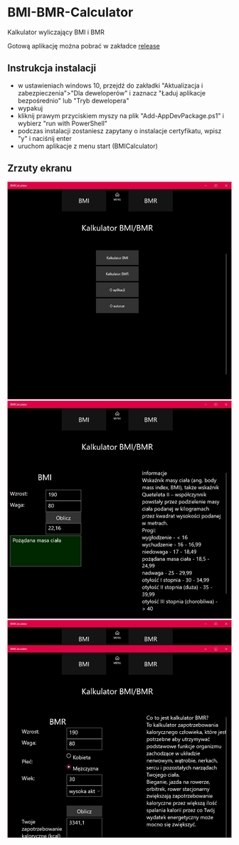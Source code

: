 # BMI-BMR-Calculator
Kalkulator wyliczający BMI i BMR

Gotową aplikację można pobrać w zakładce [release](https://github.com/msz64/BMI-BMR-Calculator/releases/tag/1.0.1.0)

## Instrukcja instalacji

- w ustawieniach windows 10, przejdź do zakładki "Aktualizacja i zabezpieczenia">"Dla deweloperów" i zaznacz "Ładuj aplikacje bezpośrednio" lub "Tryb dewelopera" 
- wypakuj
- kliknij prawym przyciskiem myszy na plik "Add-AppDevPackage.ps1" i wybierz "run with PowerShell"
- podczas instalacji zostaniesz zapytany o instalacje certyfikatu, wpisz "y" i naciśnij enter
- uruchom aplikacje z menu start (BMICalculator)

## Zrzuty ekranu

![Menu główne](Screenshots/menu.jpg)
![BMI](Screenshots/BMI.jpg)
![BMR](Screenshots/BMR.jpg)
